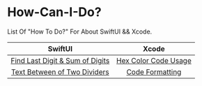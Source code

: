 # How-Can-I-Do?

List Of "How To Do?" For About SwiftUI &amp;&amp; Xcode.

| SwiftUI |                                              Xcode                                              |
| :-----: | :---------------------------------------------------------------------------------------------: |
|[Find Last Digit & Sum of Digits](https://github.com/kadir-ince/How-Can-I-Do/tree/master/SwiftUI/Number-Digit)         | [Hex Color Code Usage](https://github.com/kadir-ince/How-Can-I-Do/tree/master/Xcode/Hex-Color)  |
|[Text Between of Two Dividers ](https://github.com/kadir-ince/How-Can-I-Do/tree/master/SwiftUI/Divider-Text)        | [Code Formatting](https://github.com/kadir-ince/How-Can-I-Do/tree/master/Xcode/Code-Formatting) |

